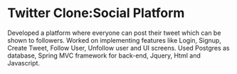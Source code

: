 # Twitter Clone:Social Platform
Developed a platform where everyone can post their tweet which can be shown to followers. Worked on implementing features like Login, Signup, Create Tweet, Follow User, Unfollow user and UI screens. Used Postgres as database, Spring MVC framework for back-end, Jquery, Html and Javascript.

